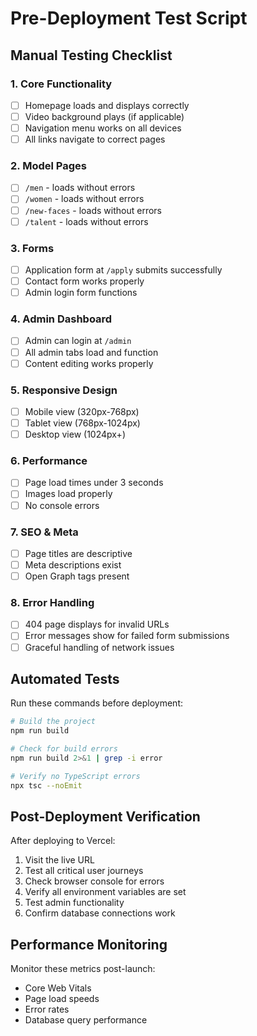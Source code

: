 
# Pre-Deployment Test Script

## Manual Testing Checklist

### 1. Core Functionality
- [ ] Homepage loads and displays correctly
- [ ] Video background plays (if applicable)
- [ ] Navigation menu works on all devices
- [ ] All links navigate to correct pages

### 2. Model Pages
- [ ] `/men` - loads without errors
- [ ] `/women` - loads without errors  
- [ ] `/new-faces` - loads without errors
- [ ] `/talent` - loads without errors

### 3. Forms
- [ ] Application form at `/apply` submits successfully
- [ ] Contact form works properly
- [ ] Admin login form functions

### 4. Admin Dashboard
- [ ] Admin can login at `/admin`
- [ ] All admin tabs load and function
- [ ] Content editing works properly

### 5. Responsive Design
- [ ] Mobile view (320px-768px)
- [ ] Tablet view (768px-1024px)
- [ ] Desktop view (1024px+)

### 6. Performance
- [ ] Page load times under 3 seconds
- [ ] Images load properly
- [ ] No console errors

### 7. SEO & Meta
- [ ] Page titles are descriptive
- [ ] Meta descriptions exist
- [ ] Open Graph tags present

### 8. Error Handling
- [ ] 404 page displays for invalid URLs
- [ ] Error messages show for failed form submissions
- [ ] Graceful handling of network issues

## Automated Tests
Run these commands before deployment:

```bash
# Build the project
npm run build

# Check for build errors
npm run build 2>&1 | grep -i error

# Verify no TypeScript errors
npx tsc --noEmit
```

## Post-Deployment Verification
After deploying to Vercel:

1. Visit the live URL
2. Test all critical user journeys
3. Check browser console for errors
4. Verify all environment variables are set
5. Test admin functionality
6. Confirm database connections work

## Performance Monitoring
Monitor these metrics post-launch:
- Core Web Vitals
- Page load speeds
- Error rates
- Database query performance
